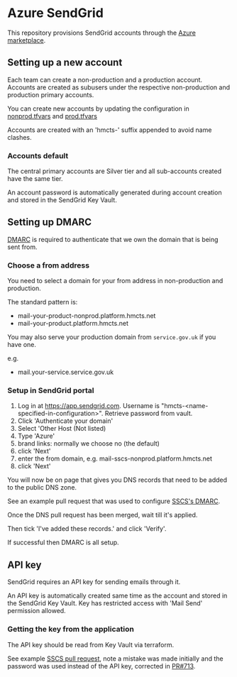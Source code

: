 # Azure SendGrid

This repository provisions SendGrid accounts through the [Azure marketplace](https://azuremarketplace.microsoft.com/en-us/marketplace/apps/sendgrid.sendgrid).

## Setting up a new account

Each team can create a non-production and a production account.  Accounts are created as subusers under the respective non-production and production primary accounts.

You can create new accounts by updating the configuration in 
[nonprod.tfvars](config/nonprod.tfvars) and [prod.tfvars](config/prod.tfvars)

Accounts are created with an 'hmcts-' suffix appended to avoid name clashes.

### Accounts default

The central primary accounts are Silver tier and all sub-accounts created have the same tier.

An account password is automatically generated during account creation and stored in the SendGrid Key Vault.


## Setting up DMARC

[DMARC](https://en.wikipedia.org/wiki/DMARC) is required to authenticate that we own the domain that is being sent from.

### Choose a from address

You need to select a domain for your from address in non-production and production.

The standard pattern is:

* mail-your-product-nonprod.platform.hmcts.net
* mail-your-product.platform.hmcts.net

You may also serve your production domain from `service.gov.uk` if you have one.

e.g.

* mail.your-service.service.gov.uk 

### Setup in SendGrid portal

1. Log in at https://app.sendgrid.com. Username is "hmcts-\<name-specified-in-configuration\>". Retrieve password from vault.
2. Click 'Authenticate your domain'
2. Select 'Other Host (Not listed)
3. Type 'Azure'
4. brand links: normally we choose no (the default)
5. click 'Next'
6. enter the from domain, e.g. mail-sscs-nonprod.platform.hmcts.net
7. click 'Next'

You will now be on page that gives you DNS records that need to be added to the public DNS zone.

See an example pull request that was used to configure [SSCS's DMARC](https://github.com/hmcts/azure-public-dns/pull/360).

Once the DNS pull request has been merged, wait till it's applied.

Then tick 'I've added these records.' and click 'Verify'.

If successful then DMARC is all setup.

## API key

SendGrid requires an API key for sending emails through it.

An API key is automatically created same time as the account and stored in the SendGrid Key Vault.  Key has restricted access with 'Mail Send' permission allowed.


### Getting the key from the application

The API key should be read from Key Vault via terraform.

See example [SSCS pull request](https://github.com/hmcts/sscs-evidence-share/pull/710),
note a mistake was made initially and the password was used instead of the API key, corrected in [PR#713](https://github.com/hmcts/sscs-evidence-share/pull/713).
